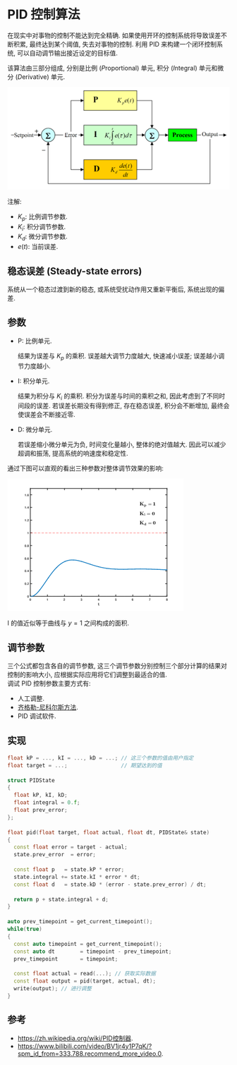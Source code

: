 # PID 控制算法

在现实中对事物的控制不能达到完全精确. 如果使用开环的控制系统将导致误差不断积累, 最终达到某个阈值, 失去对事物的控制. 利用 PID 来构建一个闭环控制系统, 可以自动调节输出接近设定的目标值.  

该算法由三部分组成, 分别是比例 (*P*roportional) 单元, 积分 (*I*ntegral) 单元和微分 (*D*erivative) 单元.  

![PID](assets/PID_feedback_nct_int_correct.png)  

注解:

- $K_p$: 比例调节参数.
- $K_i$: 积分调节参数.
- $K_d$: 微分调节参数.
- $e(t)$: 当前误差.

## 稳态误差 (Steady-state errors)

系统从一个稳态过渡到新的稳态, 或系统受扰动作用又重新平衡后, 系统出现的偏差.  

## 参数

- P: 比例单元.

    结果为误差与 $K_p$ 的乘积. 误差越大调节力度越大, 快速减小误差; 误差越小调节力度越小.  

- I: 积分单元.

    结果为积分与 $K_i$ 的乘积. 积分为误差与时间的乘积之和, 因此考虑到了不同时间段的误差. 若误差长期没有得到修正, 存在稳态误差, 积分会不断增加, 最终会使误差会不断接近零.  

- D: 微分单元.

    若误差缩小微分单元为负, 时间变化量越小, 整体的绝对值越大. 因此可以减少超调和振荡, 提高系统的响速度和稳定性.  

通过下图可以直观的看出三种参数对整体调节效果的影响:  

![PID 动画](assets/PID_Compensation_Animated.gif)  

I 的值近似等于曲线与 $y = 1$ 之间构成的面积.  

## 调节参数

三个公式都包含各自的调节参数, 这三个调节参数分别控制三个部分计算的结果对控制的影响大小, 应根据实际应用将它们调整到最适合的值.  
调试 PID 控制参数主要方式有:

- 人工调整.
- [齐格勒-尼科尔斯方法](https://zh.wikipedia.org/wiki/齐格勒－尼科尔斯方法).
- PID 调试软件.

## 实现

```cpp
float kP = ..., kI = ..., kD = ...; // 这三个参数的值由用户指定
float target = ...;                 // 期望达到的值

struct PIDState
{
  float kP, kI, kD;
  float integral = 0.f;
  float prev_error;
};

float pid(float target, float actual, float dt, PIDState& state)
{
  const float error = target - actual;
  state.prev_error  = error;

  const float p   = state.kP * error;
  state.integral += state.kI * error * dt;
  const float d   = state.kD * (error - state.prev_error) / dt;

  return p + state.integral + d;
}

auto prev_timepoint = get_current_timepoint();
while(true)
{
  const auto timepoint = get_current_timepoint();
  const auto dt        = timepoint - prev_timepoint;
  prev_timepoint       = timepoint;

  const float actual = read(...); // 获取实际数据
  const float output = pid(target, actual, dt);
  write(output); // 进行调整
}
```

## 参考

- <https://zh.wikipedia.org/wiki/PID控制器>.
- <https://www.bilibili.com/video/BV1jr4y1P7qK/?spm_id_from=333.788.recommend_more_video.0>.
